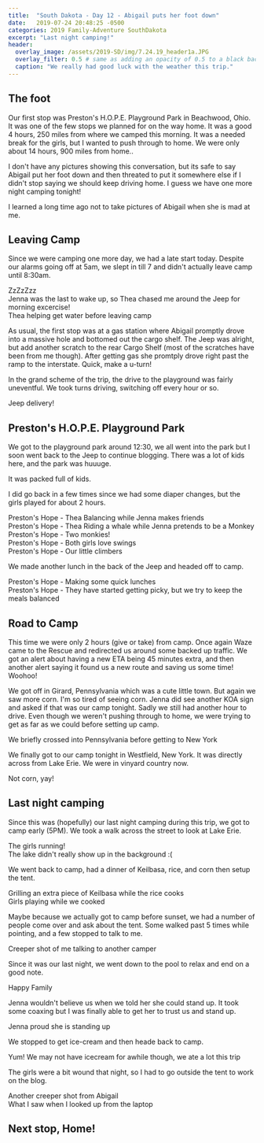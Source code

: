 ```yaml
---
title:  "South Dakota - Day 12 - Abigail puts her foot down"
date:   2019-07-24 20:48:25 -0500
categories: 2019 Family-Adventure SouthDakota
excerpt: "Last night camping!"
header:
  overlay_image: /assets/2019-SD/img/7.24.19_header1a.JPG
  overlay_filter: 0.5 # same as adding an opacity of 0.5 to a black background
  caption: "We really had good luck with the weather this trip."
---
```

<h2 class="section-heading">The foot</h2>
<p>Our first stop was Preston's H.O.P.E. Playground Park in Beachwood, Ohio. It was one of the few stops we planned for on the way home. It was a good 4 hours, 250 miles from where we camped this morning. It was a needed break for the girls, but I wanted to push through to home. We were only about 14 hours, 900 miles from home..</p>
<p>I don't have any pictures showing this conversation, but its safe to say Abigail put her foot down and then threated to put it somewhere else if I didn't stop saying we should keep driving home. I guess we have one more night camping tonight!</p>
<a href="#">
<img class="img-fluid" src="{{site.baseurl}}/assets/2019-SD\img\7.24.19_angryWifeStick.jpg" alt="">
</a>
<figcaption>I learned a long time ago not to take pictures of Abigail when she is mad at me.</figcaption>

<h2 class="section-heading">Leaving Camp</h2>
<p>Since we were camping one more day, we had a late start today. Despite our alarms going off at 5am, we slept in till 7 and didn't actually leave camp until 8:30am.</p>

<a href="#">
<img class="img-fluid" src="{{site.baseurl}}/assets/2019-SD\img\7.24.19_SleepingIn.jpg" alt="">
</a>
<figcaption>ZzZzZzz</figcaption><a href="#">
<img class="img-fluid" src="{{site.baseurl}}/assets/2019-SD\img\7.24.19_morningexcercise.jpg" alt="">
</a>
<figcaption>Jenna was the last to wake up, so Thea chased me around the Jeep for morning excercise!</figcaption>
<a href="#">
<img class="img-fluid" src="{{site.baseurl}}/assets/2019-SD\img\7.24.19_Thea_gettingwater.jpg" alt="">
</a>
<figcaption>Thea helping get water before leaving camp</figcaption>


<p>As usual, the first stop was at a gas station where Abigail promptly drove into a massive hole and bottomed out the cargo shelf. The Jeep was alright, but add another scratch to the rear Cargo Shelf (most of the scratches have been from me though). After getting gas she promtply drove right past the ramp to the interstate. Quick, make a u-turn!</p>

<p>In the grand scheme of the trip, the drive to the playground was fairly uneventful. We took turns driving, switching off every hour or so.</p>
<a href="#">
<img class="img-fluid" src="{{site.baseurl}}/assets/2019-SD\img\7.24.19_JeepTruck.jpg" alt="">
</a>
<figcaption>Jeep delivery!</figcaption>

<h2 class="section-heading">Preston's H.O.P.E. Playground Park</h2>
<p>We got to the playground park around 12:30, we all went into the park but I soon went back to the Jeep to continue blogging. There was a lot of kids here, and the park was huuuge.</p>
<a href="#">
<img class="img-fluid" src="{{site.baseurl}}/assets/2019-SD\img\7.24.19_prestonhope_map.JPG" alt="">
</a>
<figcaption>It was packed full of kids.</figcaption>

<p>I did go back in a few times since we had some diaper changes, but the girls played for about 2 hours.</p>

<a href="#">
<img class="img-fluid" src="{{site.baseurl}}/assets/2019-SD\img\7.24.19_PrestonHope1.jpg" alt="">
</a>
<figcaption>Preston's Hope - Thea Balancing while Jenna makes friends</figcaption>

<a href="#">
<img class="img-fluid" src="{{site.baseurl}}/assets/2019-SD\img\7.24.19_prestonhope2a.jpg" alt="">
</a>
<figcaption>Preston's Hope - Thea Riding a whale while Jenna pretends to be a Monkey </figcaption>

<a href="#">
<img class="img-fluid" src="{{site.baseurl}}/assets/2019-SD\img\7.24.19_prestonhope3a.jpg" alt="">
</a>
<figcaption>Preston's Hope - Two monkies!</figcaption>
<a href="#">
<img class="img-fluid" src="{{site.baseurl}}/assets/2019-SD\img\7.24.19_prestonhope4a.jpg" alt="">
</a>
<figcaption>Preston's Hope - Both girls love swings</figcaption>
<a href="#">
<img class="img-fluid" src="{{site.baseurl}}/assets/2019-SD\img\7.24.19_prestonhope5a.jpg" alt="">
</a>
<figcaption>Preston's Hope - Our little climbers</figcaption>
<p>We made another lunch in the back of the Jeep and headed off to camp.</p>
<a href="#">
<img class="img-fluid" src="{{site.baseurl}}/assets/2019-SD\img\7.24.19_jeepLunch.jpg" alt="">
</a>
<figcaption>Preston's Hope - Making some quick lunches</figcaption>
<a href="#">
<img class="img-fluid" src="{{site.baseurl}}/assets/2019-SD\img\7.24.19_jeepLunchGirls.jpg" alt="">
</a>
<figcaption>Preston's Hope - They have started getting picky, but we try to keep the meals balanced</figcaption>

<h2 class="section-heading">Road to Camp</h2>
<p>This time we were only 2 hours (give or take) from camp. Once again Waze came to the Rescue and redirected us around some backed up traffic. We got an alert about having a new ETA being 45 minutes extra, and then another alert saying it found us a new route and saving us some time! Woohoo!</p>
<p>We got off in Girard, Pennsylvania which was a cute little town. But again we saw more corn. I'm so tired of seeing corn. Jenna did see another KOA sign and asked if that was our camp tonight. Sadly we still had another hour to drive. Even though we weren't pushing through to home, we were trying to get as far as we could before setting up camp.
</p>
<a href="#">
<img class="img-fluid" src="{{site.baseurl}}/assets/2019-SD\img\7.24.19_WelcomeToPA.jpg" alt="">
</a>
<figcaption>We briefly crossed into Pennsylvania before getting to New York</figcaption>
<p>We finally got to our camp tonight in Westfield, New York. It was directly across from Lake Erie. We were in vinyard country now.</p>

<a href="#">
<img class="img-fluid" src="{{site.baseurl}}/assets/2019-SD\img\7.24.19_vineyard.jpg" alt="">
</a>
<figcaption>Not corn, yay!</figcaption>
<h2 class="section-heading">Last night camping</h2>

<p>Since this was (hopefully) our last night camping during this trip, we got to camp early (5PM). We took a walk across the street to look at Lake Erie.</p>
<a href="#">
<img class="img-fluid" src="{{site.baseurl}}/assets/2019-SD\img\7.24.19_KOA_TheaJennaRunning.jpg" alt="">
</a>
<figcaption>The girls running!</figcaption>
<a href="#">
<img class="img-fluid" src="{{site.baseurl}}/assets/2019-SD\img\7.24.19_KOA_familyshot.jpg" alt="">
</a>
<figcaption>The lake didn't really show up in the background :(</figcaption>
<p>We went back to camp, had a dinner of Keilbasa, rice, and corn then setup the tent. </p>
<a href="#">
<img class="img-fluid" src="{{site.baseurl}}/assets/2019-SD\img\7.24.19_KOA_BasaGrill.jpg" alt="">
</a>
<figcaption>Grilling an extra piece of Keilbasa while the rice cooks</figcaption>
<a href="#">
<img class="img-fluid" src="{{site.baseurl}}/assets/2019-SD\img\7.24.19_KOA_TPJPPLaying.jpg" alt="">
</a>
<figcaption>Girls playing while we cooked</figcaption>
<p>Maybe because we actually got to camp before sunset, we had a number of people come over and ask about the tent. Some walked past 5 times while pointing, and a few stopped to talk to me. </p>
<a href="#">
<img class="img-fluid" src="{{site.baseurl}}/assets/2019-SD\img\7.24.19_CP_Stranger_tent.jpg" alt="">
</a>
<figcaption>Creeper shot of me talking to another camper</figcaption>
<p>Since it was our last night, we went down to the pool to relax and end on a good note.</p>
<a href="#">
<img class="img-fluid" src="{{site.baseurl}}/assets/2019-SD\img\7.24.19_NYKOA_PoolFun.jpg" alt="">
</a>
<figcaption>Happy Family</figcaption>
<p>Jenna wouldn't believe us when we told her she could stand up. It took some coaxing but I was finally able to get her to trust us and stand up.</p>
<a href="#">
<img class="img-fluid" src="{{site.baseurl}}/assets/2019-SD\img\7.24.19_KOA_Jenna_pool_standing.jpg" alt="">
</a>
<figcaption>Jenna proud she is standing up</figcaption>
<p>We stopped to get ice-cream and then heade back to camp.</p>
<a href="#">
<img class="img-fluid" src="{{site.baseurl}}/assets/2019-SD\img\7.24.19_JennaTheaIceCream.jpg" alt="">
</a>
<figcaption>Yum! We may not have icecream for awhile though, we ate a lot this trip</figcaption>

<p>The girls were a bit wound that night, so I had to go outside the tent to work on the blog.</p>
<a href="#">
<img class="img-fluid" src="{{site.baseurl}}/assets/2019-SD\img\7.24.19_CP_Workin.jpg" alt="">
</a>
<figcaption>Another creeper shot from Abigail</figcaption>
<a href="#">
<img class="img-fluid" src="{{site.baseurl}}/assets/2019-SD\img\7.24.19_creepershot.JPG" alt="">
</a>
<figcaption>What I saw when I looked up from the laptop</figcaption>

<h2 class="section-heading">Next stop, Home!</h2>